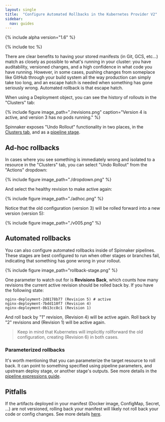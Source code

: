 ```yaml
---
layout: single
title:  "Configure Automated Rollbacks in the Kubernetes Provider V2"
sidebar:
  nav: guides
---
```


{% include alpha version="1.6" %}

{% include toc %}

There are clear benefits to having your stored manifests (in Git, GCS, etc...)
match as closely as possible to what's running in your cluster: you have
auditability, versioned changes, and a high confidence in what code you have
running. However, in some cases, pushing changes from someplace like GitHub
through your build system all the way production can simply take too long, and
an escape hatch is needed when something has gone seriously wrong. Automated
rollback is that escape hatch.

When using a Deployment object, you can see the history of rollouts in the
"Clusters" tab:

{% include
   figure
   image_path="./revisions.png"
   caption="Version 4 is active, and version 3 has no pods running."
%}

Spinnaker exposes "Undo Rollout" functionality in two places, in the [Clusters
tab](#ad-hoc-rollbacks), and as a [pipeline stage](#automated-rollbacks).

## Ad-hoc rollbacks

In cases where you see something is immediately wrong and isolated to a
resource in the "Clusters" tab, you can select "Undo Rollout" from the
"Actions" dropdown:

{% include
   figure
   image_path="./dropdown.png"
%}

And select the healthy revision to make active again:

{% include
   figure
   image_path="./adhoc.png"
%}

Notice that the old configuration (version 3) will be rolled forward into a
new version (version 5):

{% include
   figure
   image_path="./v005.png"
%}

## Automated rollbacks

You can also configure automated rollbacks inside of Spinnaker pipelines. These
stages are best configured to run when other stages or branches fail,
indicating that something has gone wrong in your rollout.

{% include
   figure
   image_path="rollback-stage.png"
%}

One parameter to watch out for is __Revisions Back__, which counts how many
revisions the current active revision should be rolled back by. If you have the
following state:

```
nginx-deployment-2d8178b77 (Revision 5) # active
nginx-deployment-7bdd110f7 (Revision 4) 
nginx-deployment-0b13cc8c1 (Revision 1) 
```

And roll back by "1" revision, (Revision 4) will be active again. Roll back by
"2" revisions and (Revision 1) will be active again.

> Keep in mind that Kubernetes will implicitly rollforward the old
> configuration, creating (Revision 6) in both cases.

### Parameterized rollbacks

It's worth mentioning that you can parameterize the target resource to
roll back. It can point to something specified using pipeline parameters, and
upstream deploy stage, or another stage's outputs. See more details in the
[pipeline expressions guide](/guides/user/pipeline-expressions).

## Pitfalls

If the artifacts deployed in your manifest (Docker image, ConfigMap, Secret,
...) are not versioned, rolling back your manifest will likely not roll back
your code or config changes. See more details
[here](/guides/user/kubernetes-v2/best-practices#version-your-configmaps-and-secrets).
